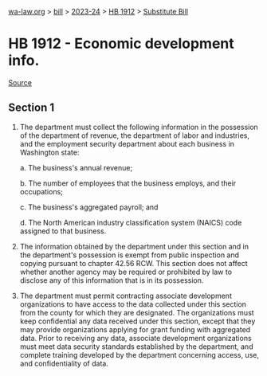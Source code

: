 [wa-law.org](/) > [bill](/bill/) > [2023-24](/bill/2023-24/) > [HB 1912](/bill/2023-24/hb/1912/) > [Substitute Bill](/bill/2023-24/hb/1912/S/)

# HB 1912 - Economic development info.

[Source](http://lawfilesext.leg.wa.gov/biennium/2023-24/Pdf/Bills/House%20Bills/1912-S.pdf)

## Section 1
1. The department must collect the following information in the possession of the department of revenue, the department of labor and industries, and the employment security department about each business in Washington state:

    a. The business's annual revenue;

    b. The number of employees that the business employs, and their occupations;

    c. The business's aggregated payroll; and

    d. The North American industry classification system (NAICS) code assigned to that business.

2. The information obtained by the department under this section and in the department's possession is exempt from public inspection and copying pursuant to chapter 42.56 RCW. This section does not affect whether another agency may be required or prohibited by law to disclose any of this information that is in its possession.

3. The department must permit contracting associate development organizations to have access to the data collected under this section from the county for which they are designated. The organizations must keep confidential any data received under this section, except that they may provide organizations applying for grant funding with aggregated data. Prior to receiving any data, associate development organizations must meet data security standards established by the department, and complete training developed by the department concerning access, use, and confidentiality of data.
